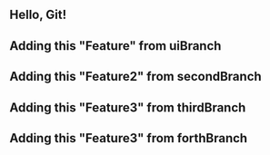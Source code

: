 ## Hello, Git!

## Adding this "Feature" from uiBranch

## Adding this "Feature2" from secondBranch

## Adding this "Feature3" from thirdBranch

## Adding this "Feature3" from forthBranch
